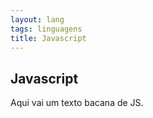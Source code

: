 ```yaml
---
layout: lang
tags: linguagens
title: Javascript
---
```


## Javascript

Aqui vai um texto bacana de JS.
